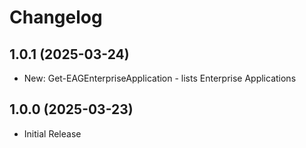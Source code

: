 ﻿# Changelog

## 1.0.1 (2025-03-24)

+ New: Get-EAGEnterpriseApplication - lists Enterprise Applications

## 1.0.0 (2025-03-23)

+ Initial Release
